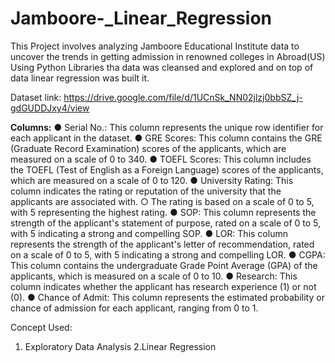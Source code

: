 # Jamboore-_Linear_Regression
This Project involves analyzing Jamboore Educational Institute data to uncover the trends in getting admission in renowned colleges in Abroad(US)
Using Python Libraries tha data was cleansed and explored and on top of data linear regression was built it.

Dataset link: https://drive.google.com/file/d/1UCnSk_NN02jlzj0bbSZ_j-gdGUDDJxy4/view

**Columns:** 
● Serial No.: This column represents the unique row identifier for each applicant in the
dataset.
● GRE Scores: This column contains the GRE (Graduate Record Examination) scores of
the applicants, which are measured on a scale of 0 to 340.
● TOEFL Scores: This column includes the TOEFL (Test of English as a Foreign Language)
scores of the applicants, which are measured on a scale of 0 to 120.
● University Rating: This column indicates the rating or reputation of the university that
the applicants are associated with.
○ The rating is based on a scale of 0 to 5, with 5 representing the highest rating.
● SOP: This column represents the strength of the applicant's statement of purpose,
rated on a scale of 0 to 5, with 5 indicating a strong and compelling SOP.
● LOR: This column represents the strength of the applicant's letter of recommendation,
rated on a scale of 0 to 5, with 5 indicating a strong and compelling LOR.
● CGPA: This column contains the undergraduate Grade Point Average (GPA) of the
applicants, which is measured on a scale of 0 to 10.
● Research: This column indicates whether the applicant has research experience (1) or
not (0).
● Chance of Admit: This column represents the estimated probability or chance of
admission for each applicant, ranging from 0 to 1.

Concept Used:
1. Exploratory Data Analysis
2.Linear Regression

